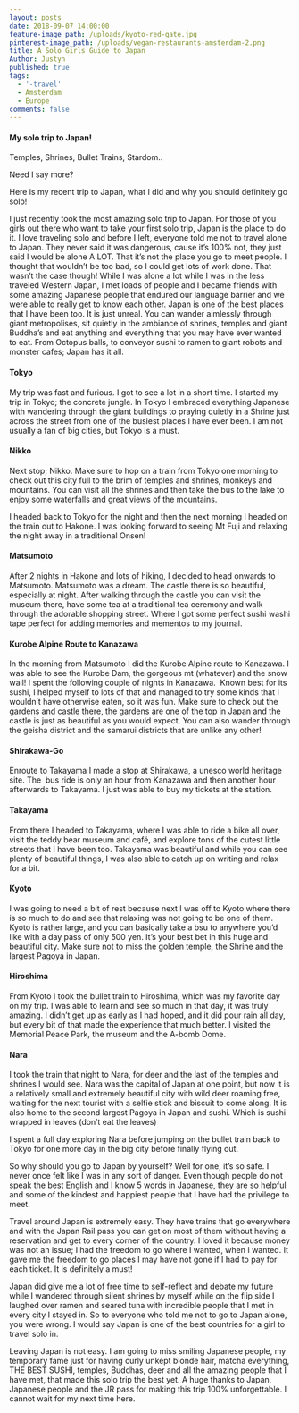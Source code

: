 ```yaml
---
layout: posts
date: 2018-09-07 14:00:00
feature-image_path: /uploads/kyoto-red-gate.jpg
pinterest-image_path: /uploads/vegan-restaurants-amsterdam-2.png
title: A Solo Girls Guide to Japan
Author: Justyn
published: true
tags:
  - '-travel'
  - Amsterdam
  - Europe
comments: false
---
```


#### My solo trip to Japan!

Temples, Shrines, Bullet Trains, Stardom..

Need I say more?

Here is my recent trip to Japan, what I did and why you should definitely go solo!

I just recently took the most amazing solo trip to Japan. For those of you girls out there who want to take your first solo trip, Japan is the place to do it. I love traveling solo and before I left, everyone told me not to travel alone to Japan. They never said it was dangerous, cause it’s 100% not, they just said I would be alone A LOT. That it’s not the place you go to meet people. I thought that wouldn’t be too bad, so I could get lots of work done. That wasn’t the case though! While I was alone a lot while I was in the less traveled Western Japan, I met loads of people and I became friends with some amazing Japanese people that endured our language barrier and we were able to really get to know each other. Japan is one of the best places that I have been too. It is just unreal. You can wander aimlessly through giant metropolises, sit quietly in the ambiance of shrines, temples and giant Buddha’s and eat anything and everything that you may have ever wanted to eat. From Octopus balls, to conveyor sushi to ramen to giant robots and monster cafes; Japan has it all. 

#### Tokyo

My trip was fast and furious. I got to see a lot in a short time. I started my trip in Tokyo; the concrete jungle. In Tokyo I embraced everything Japanese with wandering through the giant buildings to praying quietly in a Shrine just across the street from one of the busiest places I have ever been. I am not usually a fan of big cities, but Tokyo is a must.

#### Nikko

Next stop; Nikko. Make sure to hop on a train from Tokyo one morning to check out this city full to the brim of temples and shrines, monkeys and mountains. You can visit all the shrines and then take the bus to the lake to enjoy some waterfalls and great views of the mountains.

I headed back to Tokyo for the night and then the next morning I headed on the train out to Hakone. I was looking forward to seeing Mt Fuji and relaxing the night away in a traditional Onsen!

#### Matsumoto

After 2 nights in Hakone and lots of hiking, I decided to head onwards to Matsumoto. Matsumoto was a dream. The castle there is so beautiful, especially at night. After walking through the castle you can visit the museum there, have some tea at a traditional tea ceremony and walk through the adorable shopping street. Where I got some perfect sushi washi tape perfect for adding memories and mementos to my journal.

#### Kurobe Alpine Route to Kanazawa

In the morning from Matsumoto I did the Kurobe Alpine route to Kanazawa. I was able to see the Kurobe Dam, the gorgeous mt (whatever) and the snow wall! I spent the following couple of nights in Kanazawa.  Known best for its sushi, I helped myself to lots of that and managed to try some kinds that I wouldn’t have otherwise eaten, so it was fun. Make sure to check out the gardens and castle there, the gardens are one of the top in Japan and the castle is just as beautiful as you would expect. You can also wander through the geisha district and the samarui districts that are unlike any other!

#### Shirakawa-Go

Enroute to Takayama I made a stop at Shirakawa, a unesco world heritage site. The  bus ride is only an hour from Kanazawa and then another hour afterwards to Takayama. I just was able to buy my tickets at the station.

#### Takayama

From there I headed to Takayama, where I was able to ride a bike all over, visit the teddy bear museum and café, and explore tons of the cutest little streets that I have been too. Takayama was beautiful and while you can see plenty of beautiful things, I was also able to catch up on writing and relax for a bit.

#### Kyoto

I was going to need a bit of rest because next I was off to Kyoto where there is so much to do and see that relaxing was not going to be one of them. Kyoto is rather large, and you can basically take a bsu to anywhere you’d like with a day pass of only 500 yen. It’s your best bet in this huge and beautiful city. Make sure not to miss the golden temple, the Shrine and the largest Pagoya in Japan.

#### Hiroshima

From Kyoto I took the bullet train to Hiroshima, which was my favorite day on my trip. I was able to learn and see so much in that day, it was truly amazing. I didn’t get up as early as I had hoped, and it did pour rain all day, but every bit of that made the experience that much better. I visited the Memorial Peace Park, the museum and the A-bomb Dome.

#### Nara

I took the train that night to Nara, for deer and the last of the temples and shrines I would see. Nara was the capital of Japan at one point, but now it is a relatively small and extremely beautiful city with wild deer roaming free, waiting for the next tourist with a selfie stick and biscuit to come along. It is also home to the second largest Pagoya in Japan and sushi. Which is sushi wrapped in leaves (don’t eat the leaves)

I spent a full day exploring Nara before jumping on the bullet train back to Tokyo for one more day in the big city before finally flying out.

So why should you go to Japan by yourself? Well for one, it’s so safe. I never once felt like I was in any sort of danger. Even though people do not speak the best English and I know 5 words in Japanese, they are so helpful and some of the kindest and happiest people that I have had the privilege to meet.

Travel around Japan is extremely easy. They have trains that go everywhere and with the Japan Rail pass you can get on most of them without having a reservation and get to every corner of the country. I loved it because money was not an issue; I had the freedom to go where I wanted, when I wanted. It gave me the freedom to go places I may have not gone if I had to pay for each ticket. It is definitely a must!

Japan did give me a lot of free time to self-reflect and debate my future while I wandered through silent shrines by myself while on the flip side I laughed over ramen and seared tuna with incredible people that I met in every city I stayed in. So to everyone who told me not to go to Japan alone, you were wrong. I would say Japan is one of the best countries for a girl to travel solo in.

Leaving Japan is not easy. I am going to miss smiling Japanese people, my temporary fame just for having curly unkept blonde hair, matcha everything, THE BEST SUSHI, temples, Buddhas, deer and all the amazing people that I have met, that made this solo trip the best yet. A huge thanks to Japan, Japanese people and the JR pass for making this trip 100% unforgettable. I cannot wait for my next time here.